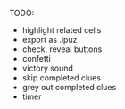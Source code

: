 TODO:

- highlight related cells
- export as .ipuz
- check, reveal buttons
- confetti
- victory sound
- skip completed clues
- grey out completed clues
- timer
